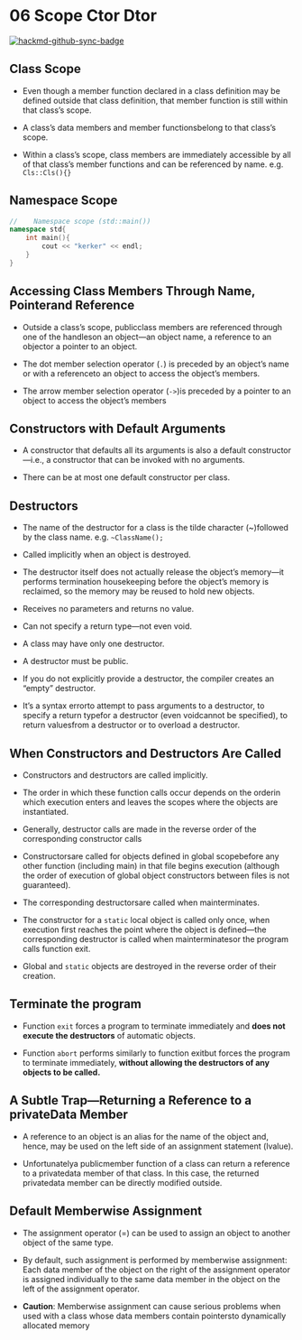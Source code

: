 # 06 Scope Ctor Dtor
[![hackmd-github-sync-badge](https://hackmd.io/GBX1hzWXTF6dsYWOlZ70Kw/badge)](https://hackmd.io/GBX1hzWXTF6dsYWOlZ70Kw)

## Class Scope
- Even though a member function declared in a class definition may be defined outside that class definition, that member function is still within that class’s scope.

- A class’s data members and member functionsbelong to that class’s scope.

- Within a class’s scope, class members are immediately accessible by all of that class’s member functions and can be referenced by name. e.g. `Cls::Cls(){}`

## Namespace Scope
```cpp
//    Namespace scope (std::main())
namespace std{
    int main(){
        cout << "kerker" << endl;
    }
}
```

##  Accessing Class Members Through Name, Pointerand Reference
- Outside a class’s scope, publicclass members are referenced through one of the handleson an object—an object name, a reference to an objector a pointer to an object.

- The dot member selection operator (`.`) is preceded by an object’s name or with a referenceto an object to access the object’s members.

- The arrow member selection operator (`->`)is preceded by a pointer to an object to access the object’s members

## Constructors with Default Arguments
- A constructor that defaults all its arguments is also a default constructor—i.e., a constructor that can be invoked with no arguments.

- There can be at most one default constructor per class.

## Destructors
- The name of the destructor for a class is the tilde character (~)followed by the class name. e.g. `~ClassName();`

- Called implicitly when an object is destroyed.

- The destructor itself does not actually release the object’s memory—it performs termination housekeeping before the object’s memory is reclaimed, so the memory may be reused to hold new objects.

- Receives no parameters and returns no value.

- Can not specify a return type—not even void.

- A class may have only one destructor.

- A destructor must be public.

- If you do not explicitly provide a destructor, the compiler creates an “empty” destructor.

- It’s a syntax errorto attempt to pass arguments to a destructor, to specify a return typefor a destructor (even voidcannot be specified), to return valuesfrom a destructor or to overload a destructor.

## When Constructors and Destructors Are Called
- Constructors and destructors are called implicitly.

- The order in which these function calls occur depends on the orderin which execution enters and leaves the scopes where the objects are instantiated.

- Generally, destructor calls are made in the reverse order of the corresponding constructor calls

- Constructorsare called for objects defined in global scopebefore any other function (including main) in that file begins execution (although the order of execution of global object constructors between files is not guaranteed).

- The corresponding destructorsare called when mainterminates.

- The constructor for a `static` local object is called only once, when execution first reaches the point where the object is defined—the corresponding destructor is called when mainterminatesor the program calls function exit.

- Global and `static` objects are destroyed in the reverse order of their creation.

## Terminate the program
- Function `exit` forces a program to terminate immediately and **does not execute the destructors** of automatic objects.

- Function `abort` performs similarly to function exitbut forces the program to terminate immediately, **without allowing the destructors of any objects to be called.**

## A Subtle Trap—Returning a Reference to a privateData Member
- A reference to an object is an alias for the name of the object and, hence, may be used on the left side of an assignment statement (lvalue).

- Unfortunatelya publicmember function of a class can return a reference to a privatedata member of that class. In this case, the returned privatedata member can be directly modified outside.

## Default Memberwise Assignment
- The assignment operator (=) can be used to assign an object to another object of the same type.

- By default, such assignment is performed by memberwise assignment: Each data member of the object on the right of the assignment operator is assigned individually to the same data member in the object on the left of the assignment operator.

- **Caution**: Memberwise assignment can cause serious problems when used with a class whose data members contain pointersto dynamically allocated memory